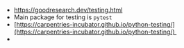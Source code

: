 - https://goodresearch.dev/testing.html
- Main package for testing is `pytest`
- [https://carpentries-incubator.github.io/python-testing/](https://carpentries-incubator.github.io/python-testing/)   
- 